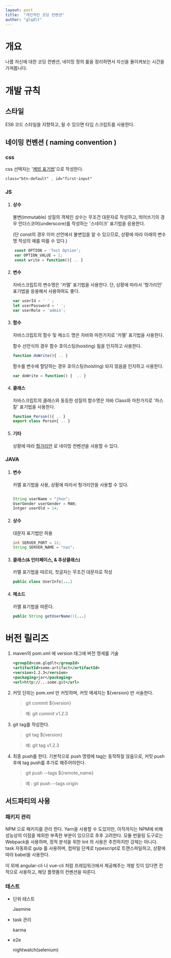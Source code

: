 ```yaml
---
layout: post
title:  "개인적인 코딩 컨벤션"
author: "glqdlt"
---
```


# 개요

나름 자신에 대한 코딩 컨벤션, 네이밍 정의 룰을 정리하면서 자신을 돌이켜보는 시간을 가져봅니다.

# 개발 규칙

## 스타일
ES6 코드 스타일을 지향하고, 될 수 있으면 타입 스크립트를 사용한다.

## 네이밍 컨벤션 ( naming convention )

### css

css 선택자는 '[케밥 표기법](http://wiki.c2.com/?KebabCase)'으로 작성한다.

```css
class="btn-default" , id="first-input"
```

### JS

1. #### 상수
    불변(immutable) 성질의 객체인 상수는 무조건 대문자로 작성하고, 띄어쓰기의 경우 언더스코어(underscore)를 작성하는 '스네이크' 표기법을 응용한다. 
    
    (단 const의 경우 이미 선언에서 불변임을 알 수 있으므로, 상황에 따라 아래의 변수명 작성의 예를 따를 수 있다.)


```javascript
    const OPTION = 'Test Option';
    var OPTION_VALUE = 1;
    const write = function(){ .. }
```

2. #### 변수

    자바스크립트의 변수명은 '카멜' 표기법을 사용한다. 단, 상황에 따라서 '헝가리언' 표기법을 응용해서 사용하여도 좋다.

    ```javascript
    var userId = ' ' ;
    let userPassword = ' ';
    var userRole = 'admin';
    ```

3. #### 함수

    자바스크립트의 함수 및 메소드 명은 자바와 마찬가지로 '카멜' 표기법을 사용한다.

    함수 선언식의 경우 함수 호이스팅(hoisting) 됨을 인지하고 사용한다.
    ```javascript
    function doWrite(){ .. } 
    ```
    
    함수를 변수에 할당하는 경우 호이스팅(hoisting) 되지 않음을 인지하고 사용한다.

    ```javascript
    var doWrite = function() {  .. } 
    ```

4. #### 클래스 

    자바스크립트의 클래스와 동등한 성질의 함수명은 자바 Class와 마찬가지로 '파스칼' 표기법을 사용한다.

    ```javascript
    function Person(){ .. } 
    export class Person{ .. }
    ```

5. #### 기타

    상황에 따라 [헝가리안](https://zetawiki.com/wiki/%ED%97%9D%EA%B0%80%EB%A6%AC%EC%96%B8_%ED%91%9C%EA%B8%B0%EB%B2%95) 로 네이밍 컨벤션을 사용할 수 있다.
        
### JAVA

1. #### 변수

    카멜 표기법을 사용, 상황에 따라서 헝가리안을 사용할 수 있다.

    ```java

    String userName = "jhun";
    UserGender userGender = MAN;
    Intger userOld = 14;

    ```
2. #### 상수

    대문자 표기법만 허용

    ```Java
    int SERVER_PORT = 22;
    String SERVER_NAME = "nas";
    ````

3. #### 클래스(& 인터페이스, & 추상클래스)

    카멜 표기법을 따르되, 첫글자는 무조건 대문자로 작성

    ```java
    public class UserInfo{...}
    ```

4. #### 메소드

    카멜 표기법을 따른다.

    ```java
    public String getUserName(){...}
    ```

# 버전 릴리즈

1. maven의 pom.xml 에 version 태그에 버전 명세를 기술

    ```xml
    <groupId>com.glqdlt</groupId>
	<artifactId>some-artifact</artifactId>
	<version>1.2.3</version>
	<packaging>jar</packaging>
	<url>http://...some.git</url>
    ```
2. 커밋 단위는 pom.xml 만 커밋하며, 커밋 메세지는 ${version} 만 서술한다.

    >  git commit ${version} 

    > 예: git commit v1.2.3

3. git tag를 작성한다.

    > git tag ${version}

    > 예: git tag v1.2.3

4. 최종 push를 한다. 기본적으로 push 명령에 tag는 동작하질 않음으로, 커밋 push 후에 tag push를 추가로 해주어야한다.

    > git push --tags ${remote_name}

    > 예 : git push --tags origin

## 서드파티의 사용

### 패키지 관리

NPM 으로 패키지를 관리 한다. Yarn을 사용할 수 도있지만, 아직까지는 NPM에 비해 성능상의 이점을 제외한 부족한 부분이 있으므로 추후 고려한다. 모듈 번들링 도구로는 Webpack을 사용하며, 정적 분석을 위한 lint 의 사용은 추천하지만 강제는 아니다. task 자동화로 gulp 를 사용하며, 컴파일 단계로 typescript로 트랜스파일하고, 상황에 따라 babel을 사용한다.

이 외에 angular-cli 나 vue-cli 처럼 프레임워크에서 제공해주는 개발 킷이 있다면 전적으로 사용하고, 해당 플랫폼의 컨벤션을 따른다.

### 테스트

+ 단위 테스트
    
    Jasmine

+ task 관리

    karma

+ e2e

    nightwatch(selenium)
